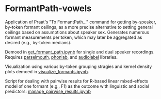 # FormantPath-vowels
Application of Praat's "To FormantPath..." command for getting by-speaker, by-token formant ceilings, as a more precise alternative to setting general ceilings based on assumptions about speaker sex. Generates numerous formant measurements per token, which may later be aggregated as desired (e.g., by-token medians).

Demoed in [get_formant_path.ipynb](https://github.com/acgalvano/FormantPath-vowels/blob/main/get_formant_path.ipynb) for single and dual speaker recordings. Requires [parselmouth](https://github.com/YannickJadoul/Parselmouth), [phonlab](https://github.com/rsprouse/phonlab), and [audiolabel](https://github.com/rsprouse/audiolabel) libraries.

Visualization using various by-token grouping stragies and kernel density plots demoed in [visualize_formants.ipynb](https://github.com/acgalvano/FormantPath-vowels/blob/main/visualize_formants.ipynb).

Script for dealing with pairwise results for R-based linear mixed-effects model of one formant (e.g., F1) as the outcome with linguistic and social predictors: [manage_pairwise_results.ipynb](https://github.com/acgalvano/FormantPath-vowels/blob/main/manage_pairwise_results.ipynb)
